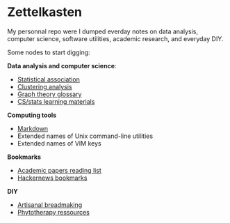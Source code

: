 # Zettelkasten 

My personnal repo were I dumped everday notes on data analysis, 
computer science, software utilities, academic research, and everyday DIY.

Some nodes to start digging:

**Data analysis and computer science**:
- [Statistical association](/2)
- [Clustering analysis](/5)
- [Graph theory glossary](/18)
- [CS/stats learning materials](/12)

**Computing tools**
- [Markdown](/40) 
- Extended names of Unix command-line utilities
- Extended names of VIM keys

**Bookmarks**
- [Academic papers reading list](/11)
- [Hackernews bookmarks](/8)

**DIY**
- [Artisanal breadmaking](/15)
- [Phytotherapy ressources](/14)

